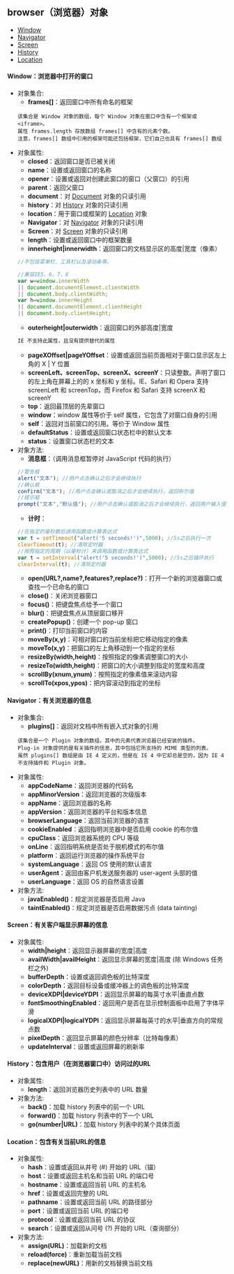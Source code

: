 ## browser（浏览器）对象

* [Window](#window：浏览器中打开的窗口)
* [Navigator](#navigator：有关浏览器的信息)
* [Screen](#screen：有关客户端显示屏幕的信息)
* [History](#history：包含用户（在浏览器窗口中）访问过的url)
* [Location](#location：包含有关当前url的信息)

#### Window：浏览器中打开的窗口
* 对象集合:
    * **frames[]**：返回窗口中所有命名的框架
    ```
    该集合是 Window 对象的数组，每个 Window 对象在窗口中含有一个框架或 <iframe>。
    属性 frames.length 存放数组 frames[] 中含有的元素个数。
    注意，frames[] 数组中引用的框架可能还包括框架，它们自己也具有 frames[] 数组
    ```
* 对象属性:
    * **closed**：返回窗口是否已被关闭
    * **name**：设置或返回窗口的名称
    * **opener**：设置或返回对创建此窗口的窗口（父窗口）的引用
    * **parent**：返回父窗口
    * **document**：对 [Document](htmlDom对象.md) 对象的只读引用
    * **history**：对 [History](history) 对象的只读引用
    * **location**：用于窗口或框架的 [Location](#location) 对象
    * **Navigator**：对 [Navigator](navigator) 对象的只读引用
    * **Screen**：对 [Screen](#screen) 对象的只读引用
    * **length**：设置或返回窗口中的框架数量
    * **innerheight|innerwidth**：返回窗口的文档显示区的高度|宽度（像素）
    ```js
    //不包括菜单栏、工具栏以及滚动条等。

    //兼容IE5、6、7、8
    var w=window.innerWidth
    || document.documentElement.clientWidth
    || document.body.clientWidth;
    var h=window.innerHeight
    || document.documentElement.clientHeight
    || document.body.clientHeight;
    ```
    * **outerheight|outerwidth**：返回窗口的外部高度|宽度
    ```js
    IE 不支持此属性，且没有提供替代的属性
    ```
    * **pageXOffset|pageYOffset**：设置或返回当前页面相对于窗口显示区左上角的 X | Y 位置
    * **screenLeft、screenTop、screenX、screenY**：只读整数。声明了窗口的左上角在屏幕上的的 x 坐标和 y 坐标。IE、Safari 和 Opera 支持 screenLeft 和 screenTop，而 Firefox 和 Safari 支持 screenX 和 screenY
    * **top**：返回最顶层的先辈窗口
    * **window**：window 属性等价于 self 属性，它包含了对窗口自身的引用
    * **self**：返回对当前窗口的引用。等价于 Window 属性
    * **defaultStatus**：设置或返回窗口状态栏中的默认文本
    * **status**：设置窗口状态栏的文本
* 对象方法:
    * **消息框**：（调用消息框暂停对 JavaScript 代码的执行）
    ```js
    //警告框
    alert("文本"); //用户点击确认之后才会继续执行
    //确认框
    confirm("文本"); //用户点击确认或取消之后才会继续执行，返回布尔值
    //提示框
    prompt("文本","默认值"); //用户点击确认或取消之后才会继续执行，返回用户输入值
    ```
    * **计时**：
    ```js
    //在指定的毫秒数后调用函数或计算表达式
    var t = setTimeout("alert('5 seconds!')",5000); //5s之后执行一次
    clearTimeout(t); //清除定时器
    //按照指定的周期（以毫秒计）来调用函数或计算表达式
    var t = setInterval("alert('5 seconds!')",5000); //5s之后循环执行
    clearInterval(t); //清除定时器
    ```
    * **open(URL?,name?,features?,replace?)**：打开一个新的浏览器窗口或查找一个已命名的窗口
    * **close()**：关闭浏览器窗口
    * **focus()**：把键盘焦点给予一个窗口
    * **blur()**：把键盘焦点从顶层窗口移开
    * **createPopup()**：创建一个 pop-up 窗口
    * **print()**：打印当前窗口的内容
    * **moveBy(x,y)**：可相对窗口的当前坐标把它移动指定的像素
    * **moveTo(x,y)**：把窗口的左上角移动到一个指定的坐标
    * **resizeBy(width,height)**：按照指定的像素调整窗口的大小
    * **resizeTo(width,height)**：把窗口的大小调整到指定的宽度和高度
    * **scrollBy(xnum,ynum)**：按照指定的像素值来滚动内容
    * **scrollTo(xpos,ypos)**：把内容滚动到指定的坐标

#### Navigator：有关浏览器的信息
* 对象集合:
    * **plugins[]**：返回对文档中所有嵌入式对象的引用
    ```
    该集合是一个 Plugin 对象的数组，其中的元素代表浏览器已经安装的插件。
    Plug-in 对象提供的是有关插件的信息，其中包括它所支持的 MIME 类型的列表。
    虽然 plugins[] 数组是由 IE 4 定义的，但是在 IE 4 中它却总是空的，因为 IE 4 不支持插件和 Plugin 对象。
    ```
* 对象属性:
    * **appCodeName**：返回浏览器的代码名
    * **appMinorVersion**：返回浏览器的次级版本
    * **appName**：返回浏览器的名称
    * **appVersion**：返回浏览器的平台和版本信息
    * **browserLanguage**：返回当前浏览器的语言
    * **cookieEnabled**：返回指明浏览器中是否启用 cookie 的布尔值
    * **cpuClass**：返回浏览器系统的 CPU 等级
    * **onLine**：返回指明系统是否处于脱机模式的布尔值
    * **platform**：返回运行浏览器的操作系统平台
    * **systemLanguage**：返回 OS 使用的默认语言
    * **userAgent**：返回由客户机发送服务器的 user-agent 头部的值
    * **userLanguage**：返回 OS 的自然语言设置
* 对象方法:
    * **javaEnabled()**：规定浏览器是否启用 Java
    * **taintEnabled()**：规定浏览器是否启用数据污点 (data tainting)

#### Screen：有关客户端显示屏幕的信息
* 对象属性:
    * **width|height**：返回显示器屏幕的宽度|高度
    * **availWidth|availHeight**：返回显示屏幕的宽度|高度 (除 Windows 任务栏之外)
    * **bufferDepth**：设置或返回调色板的比特深度
    * **colorDepth**：返回目标设备或缓冲器上的调色板的比特深度
    * **deviceXDPI|deviceYDPI**：返回显示屏幕的每英寸水平|垂直点数
    * **fontSmoothingEnabled**：返回用户是否在显示控制面板中启用了字体平滑
    * **logicalXDPI|logicalYDPI**：返回显示屏幕每英寸的水平|垂直方向的常规点数
    * **pixelDepth**：返回显示屏幕的颜色分辨率（比特每像素）
    * **updateInterval**：设置或返回屏幕的刷新率

#### History：包含用户（在浏览器窗口中）访问过的URL
* 对象属性:
    * **length**：返回浏览器历史列表中的 URL 数量
* 对象方法:
    * **back()**：加载 history 列表中的前一个 URL
    * **forward()**：加载 history 列表中的下一个 URL
    * **go(number|URL)**：加载 history 列表中的某个具体页面

#### Location：包含有关当前URL的信息
* 对象属性:
    * **hash**：设置或返回从井号 (#) 开始的 URL（锚）
    * **host**：设置或返回主机名和当前 URL 的端口号
    * **hostname**：设置或返回当前 URL 的主机名
    * **href**：设置或返回完整的 URL
    * **pathname**：设置或返回当前 URL 的路径部分
    * **port**：设置或返回当前 URL 的端口号
    * **protocol**：设置或返回当前 URL 的协议
    * **search**：设置或返回从问号 (?) 开始的 URL（查询部分）
* 对象方法:
    * **assign(URL)**：加载新的文档
    * **reload(force)**：重新加载当前文档
    * **replace(newURL)**：用新的文档替换当前文档
